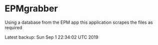 # EPMgrabber
Using a database from the EPM app this application scrapes the files as required


Latest backup: Sun Sep 1 22:34:02 UTC 2019
